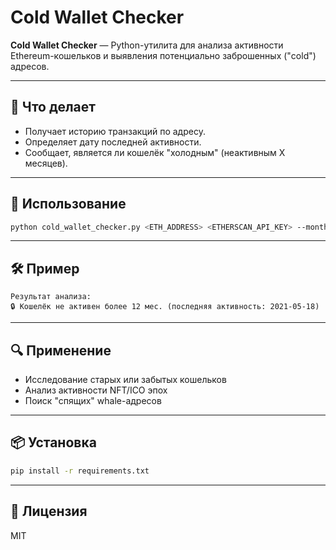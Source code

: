 # Cold Wallet Checker

**Cold Wallet Checker** — Python-утилита для анализа активности Ethereum-кошельков и выявления потенциально заброшенных ("cold") адресов.

---

## 🧊 Что делает

- Получает историю транзакций по адресу.
- Определяет дату последней активности.
- Сообщает, является ли кошелёк "холодным" (неактивным X месяцев).

---

## 🚀 Использование

```bash
python cold_wallet_checker.py <ETH_ADDRESS> <ETHERSCAN_API_KEY> --months 12
```

---

## 🛠 Пример

```
Результат анализа:
🔒 Кошелёк не активен более 12 мес. (последняя активность: 2021-05-18)
```

---

## 🔍 Применение

- Исследование старых или забытых кошельков
- Анализ активности NFT/ICO эпох
- Поиск "спящих" whale-адресов

---

## 📦 Установка

```bash
pip install -r requirements.txt
```

---

## 📄 Лицензия

MIT
